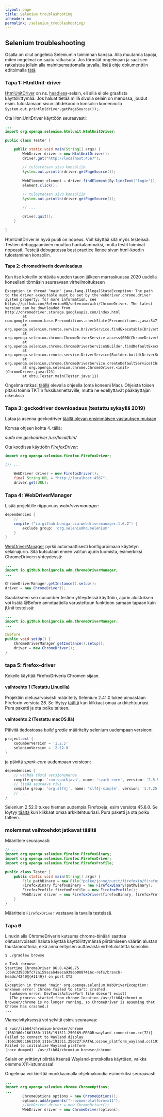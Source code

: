 ```yaml
---
layout: page
title: Selenium troubleshooting
inheader: no
permalink: /selenium_troubleshooting/
---
```


## Selenium troubleshooting

Osalla on ollut ongelmia Seleniumin toiminnan kanssa. Alla muutamia tapoja, miten ongelmat on saatu ratkaisuta. Jos törmäät ongelmaan ja saat sen ratkaistua jollain alla mainitsemattomalla tavalla, lisää ohje dokumenttiin editoimalla [tätä]()

### Tapa 1: HtmlUnit-driver

[HtmlUnitDriver](https://github.com/SeleniumHQ/selenium/wiki/HtmlUnitDriver) on ns. [headless](https://en.wikipedia.org/wiki/Headless_browser)-selain, eli sillä ei ole graafista käyttöliittymää. Jos haluat tietää millä sivulla selain on menossa, joudut esim. tulostamaan sivun lähdekoodin konsoliin komennolla <code>System.out.println(driver.getPageSource());</code>.

Ota HtmlUnitDriver käyttöön seuraavasti:

```java
...
import org.openqa.selenium.htmlunit.HtmlUnitDriver;

public class Tester {

    public static void main(String[] args) {
        WebDriver driver = new HtmlUnitDriver();
        driver.get("http://localhost:4567");
        
        // tulostetaan sivu konsoliin
        System.out.println(driver.getPageSource());
        
        WebElement element = driver.findElement(By.linkText("login"));
        element.click();

        // tulostetaan sivu konsoliin
        System.out.println(driver.getPageSource());
        
        // ...

        driver.quit();
    }
    
}
```

HtmlUnitDriver:in hyvä puoli on nopeus. Voit käyttää sitä myös testeissä. Testien debuggaaminen muuttuu hankalammaksi, mutta testit toimivat nopeasti. Testejä debugatessa best practice lienee sivun html-koodin tulostaminen konsoliin.

#### Tapa 2: chromedriverin downloadaus

Kun itse kokeilin tehtävää vuoden tauon jälkeen marraskuussa 2020 uudella koneellani törmäsin seuraavaan virheilmoitukseen

```
Exception in thread "main" java.lang.IllegalStateException: The path to the driver executable must be set by the webdriver.chrome.driver system property; for more information, see https://github.com/SeleniumHQ/selenium/wiki/ChromeDriver. The latest version can be downloaded from http://chromedriver.storage.googleapis.com/index.html
        at com.google.common.base.Preconditions.checkState(Preconditions.java:847)
        at org.openqa.selenium.remote.service.DriverService.findExecutable(DriverService.java:125)
        at org.openqa.selenium.chrome.ChromeDriverService.access$000(ChromeDriverService.java:35)
        at org.openqa.selenium.chrome.ChromeDriverService$Builder.findDefaultExecutable(ChromeDriverService.java:156)
        at org.openqa.selenium.remote.service.DriverService$Builder.build(DriverService.java:346)
        at org.openqa.selenium.chrome.ChromeDriverService.createDefaultService(ChromeDriverService.java:91)
        at org.openqa.selenium.chrome.ChromeDriver.<init>(ChromeDriver.java:123)
        at ohtu.Tester.main(Tester.java:11)
```

Ongelma ratkasi [täällä](https://github.com/SeleniumHQ/selenium/wiki/ChromeDriver#quick-installation) olevalla ohjeella (oma koneeni Mac). Ohjeista toisen pitäisi toimia TKT:n fuksikannettaville, mutta ne edellyttävät pääkäyttäjän oikeuksia

### Tapa 3: geckodriver downloadaus (testattu syksyllä 2019)

Lataa ja asenna geckodriver [täällä olevan ensimmäisen vastauksen mukaan](https://askubuntu.com/questions/870530/how-to-install-geckodriver-in-ubuntu)

Korvaa ohjeen kohta 4. tällä: 

_sudo mv geckodriver /usr/local/bin/_

Ota koodissa käyttöön _FirefoxDriver_:

```java
import org.openqa.selenium.firefox.FirefoxDriver;

/// ...

    WebDriver driver = new FirefoxDriver();
    final String URL = "http://localhost:4567";
    driver.get(URL);
```

### Tapa 4: WebDriverManager

Lisää projektille riippuvuus _webdrivermanager_:

```groovy
dependencies {
    // ...
    compile ("io.github.bonigarcia:webdrivermanager:1.6.2") {
        exclude group: 'org.seleniumhq.selenium'
    }
}
```

[WebDriverManager](https://github.com/bonigarcia/webdrivermanager) pyrkii automaattisesti konfiguroimaan käytetyn selainajurin. Sitä kutsutaan ennen valitun ajurin luomista, esimerkiksi ChromeDriver:n yhteydessä:

```java
...
import io.github.bonigarcia.wdm.ChromeDriverManager;
...

ChromeDriverManager.getInstance().setup();
driver = new ChromeDriver();
```

Saadakseen sen cucumber testien yhteydessä käyttöön, ajurin alustuksen voi lisätä @Before annotaatiolla varustettuun funktioon samaan tapaan kuin jUnit testeissä:

```java
...
import io.github.bonigarcia.wdm.ChromeDriverManager;
...

@Before
public void setUp() {
    ChromeDriverManager.getInstance().setup();
    driver = new ChromeDriver();
}
```

### tapa 5: firefox-driver

Kokeile käyttää FirefoxDriveria Chromen sijaan. 

#### vaihtoehto 1 (Testattu Linuxilla)

Projektiin oletusarvoisesti määritelty Selenium 2.41.0 tukee ainoastaan Firefoxin versiota 28. Se löytyy [täältä](https://ftp.mozilla.org/pub/firefox/releases/28.0/) kun klikkaat omaa arkkitehtuuriasi. Pura paketti ja ota polku talteen.

#### vaihtoehto 2 (Testattu macOS:llä)

Päivitä tiedostossa _build.gradle_ määritelty selenium uudempaan versioon:

```groovy
project.ext {
    cucumberVersion = '1.2.5'
    seleniumVersion = '2.52.0'
}
```

ja päivitä _spark-core_ uudempaan versioon:

```groovy
dependencies {
    // vaihda tästä versionumeroa
    compile group: 'com.sparkjava', name: 'spark-core', version: '2.5.5'
    // lisää seuraava rivi
    compile group: 'org.slf4j', name: 'slf4j-simple', version: '1.7.25'
    // ...
}
```

Selenium 2.52.0 tukee hieman uudempia Firefoxeja, esim versiota 45.8.0. Se löytyy [täältä](https://ftp.mozilla.org/pub/firefox/releases/45.8.0esr/) kun klikkaat omaa arkkitehtuuriasi. Pura paketti ja ota polku talteen.

### molemmat vaihtoehdot jatkavat täältä

Määrittele seuraavasti:
```java
// ...
import org.openqa.selenium.firefox.FirefoxBinary;
import org.openqa.selenium.firefox.FirefoxDriver;
import org.openqa.selenium.firefox.FirefoxProfile;

public class Tester {
    public static void main(String[] args) {
        File pathBinary = new File("polku/jonne/purit/firefoxin/firefox.exe");
        FirefoxBinary firefoxBinary = new FirefoxBinary(pathBinary);
        FirefoxProfile firefoxProfile = new FirefoxProfile();
        WebDriver driver = new FirefoxDriver(firefoxBinary, firefoxProfile);
    } 
}   
```

Määrittele <code>FirefoxDriver</code> vastaavalla tavalla testeissä.
 
### Tapa 6

Linuxin alla ChromeDriverin kutsuma chrome-binääri saattaa oletusarvoisesti haluta käyttää käyttöliittymänsä piirtämiseen väärän alustan taustamoottoria, eikä anna erityisen auttavaista virhetulostetta konsoliin.

```
$ ./gradlew browse

> Task :browse
Starting ChromeDriver 86.0.4240.75 (c69c33933bfc72a159aceb4aeca939eb0087416c-refs/branch-heads/4240@{#1149}) on port XYZ
...
Exception in thread "main" org.openqa.selenium.WebDriverException: unknown error: Chrome failed to start: crashed.
  (unknown error: DevToolsActivePort file doesn't exist)
  (The process started from chrome location /usr/lib64/chromium-browser/chrome is no longer running, so ChromeDriver is assuming that Chrome has crashed.)
...
```

Vianselvityksessä voi selvitä esim. seuraavaa:

```
$ /usr/lib64/chromium-browser/chrome
[1661360:1661360:1116/191311.250169:ERROR:wayland_connection.cc(72)] Failed to connect to Wayland display
[1661360:1661360:1116/191311.250227:FATAL:ozone_platform_wayland.cc(191)] Failed to initialize Wayland platform
(core dumped)  /usr/lib64/chromium-browser/chrome
```

Selain on yrittänyt piirtää itsensä Wayland-protokollaa käyttäen, vaikka olemme X11-istunnossa!

Ongelmaa voi kiertää muokkaamalla ohjelmakoodia esimerkiksi seuraavasti

```java
...
import org.openqa.selenium.chrome.ChromeOptions;
...
        ChromeOptions options = new ChromeOptions();
        options.addArguments("--ozone-platform=x11");
        //WebDriver driver = new ChromeDriver();
        WebDriver driver = new ChromeDriver(options);
```
